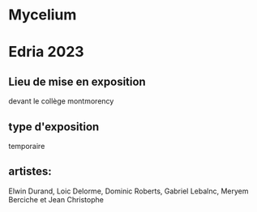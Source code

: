 # Mycelium

# Edria 2023

## Lieu de mise en exposition
devant le collège montmorency

## type d'exposition
temporaire

## artistes:
Elwin Durand, Loic Delorme, Dominic Roberts, Gabriel Lebalnc, Meryem Berciche et Jean Christophe
